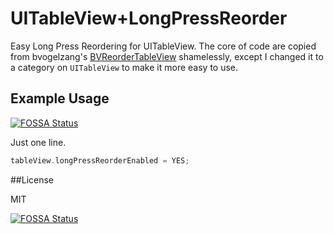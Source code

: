 UITableView+LongPressReorder
==================

Easy Long Press Reordering for UITableView. The core of code are copied from bvogelzang's [BVReorderTableView](https://github.com/bvogelzang/BVReorderTableView) shamelessly, except I changed it to a category on `UITableView` to make it more easy to use.

## Example Usage
[![FOSSA Status](https://app.fossa.io/api/projects/git%2Bgithub.com%2Fhaztheo%2FUITableView-LongPressReorder.svg?type=shield)](https://app.fossa.io/projects/git%2Bgithub.com%2Fhaztheo%2FUITableView-LongPressReorder?ref=badge_shield)


Just one line.
```objective-c
tableView.longPressReorderEnabled = YES;
```


##License

MIT


[![FOSSA Status](https://app.fossa.io/api/projects/git%2Bgithub.com%2Fhaztheo%2FUITableView-LongPressReorder.svg?type=large)](https://app.fossa.io/projects/git%2Bgithub.com%2Fhaztheo%2FUITableView-LongPressReorder?ref=badge_large)